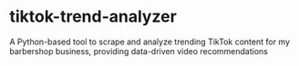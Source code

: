 # tiktok-trend-analyzer
A Python-based tool to scrape and analyze trending TikTok content for my barbershop business, providing data-driven video recommendations

